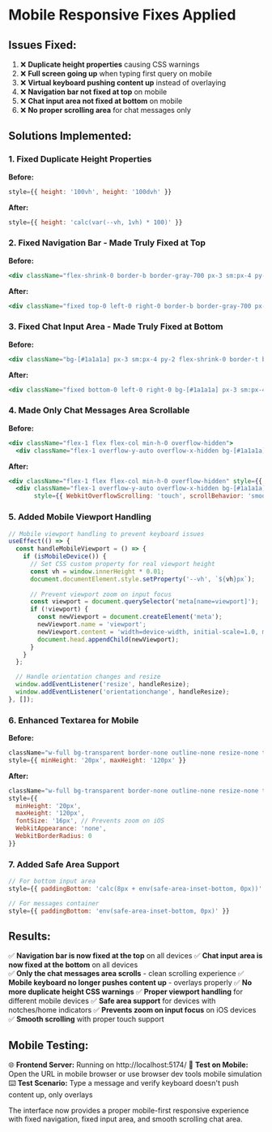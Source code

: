 # Mobile Responsive Fixes Applied

## Issues Fixed:
1. ❌ **Duplicate height properties** causing CSS warnings
2. ❌ **Full screen going up** when typing first query on mobile 
3. ❌ **Virtual keyboard pushing content up** instead of overlaying
4. ❌ **Navigation bar not fixed at top** on mobile
5. ❌ **Chat input area not fixed at bottom** on mobile
6. ❌ **No proper scrolling area** for chat messages only

## Solutions Implemented:

### 1. Fixed Duplicate Height Properties
**Before:**
```jsx
style={{ height: '100vh', height: '100dvh' }}
```
**After:**
```jsx
style={{ height: 'calc(var(--vh, 1vh) * 100)' }}
```

### 2. Fixed Navigation Bar - Made Truly Fixed at Top
**Before:**
```jsx
<div className="flex-shrink-0 border-b border-gray-700 px-3 sm:px-4 py-3 bg-[#1a1a1a] relative z-30">
```
**After:**
```jsx
<div className="fixed top-0 left-0 right-0 border-b border-gray-700 px-3 sm:px-4 py-3 bg-[#1a1a1a] z-30">
```

### 3. Fixed Chat Input Area - Made Truly Fixed at Bottom
**Before:**
```jsx
<div className="bg-[#1a1a1a] px-3 sm:px-4 py-2 flex-shrink-0 border-t border-gray-700">
```
**After:**
```jsx
<div className="fixed bottom-0 left-0 right-0 bg-[#1a1a1a] px-3 sm:px-4 py-2 border-t border-gray-700 z-30">
```

### 4. Made Only Chat Messages Area Scrollable
**Before:**
```jsx
<div className="flex-1 flex flex-col min-h-0 overflow-hidden">
  <div className="flex-1 overflow-y-auto overflow-x-hidden bg-[#1a1a1a]">
```
**After:**
```jsx
<div className="flex-1 flex flex-col min-h-0 overflow-hidden" style={{ marginTop: '70px', marginBottom: '80px' }}>
  <div className="flex-1 overflow-y-auto overflow-x-hidden bg-[#1a1a1a]" 
       style={{ WebkitOverflowScrolling: 'touch', scrollBehavior: 'smooth' }}>
```

### 5. Added Mobile Viewport Handling
```jsx
// Mobile viewport handling to prevent keyboard issues
useEffect(() => {
  const handleMobileViewport = () => {
    if (isMobileDevice()) {
      // Set CSS custom property for real viewport height
      const vh = window.innerHeight * 0.01;
      document.documentElement.style.setProperty('--vh', `${vh}px`);
      
      // Prevent viewport zoom on input focus
      const viewport = document.querySelector('meta[name=viewport]');
      if (!viewport) {
        const newViewport = document.createElement('meta');
        newViewport.name = 'viewport';
        newViewport.content = 'width=device-width, initial-scale=1.0, maximum-scale=1.0, user-scalable=no, viewport-fit=cover';
        document.head.appendChild(newViewport);
      }
    }
  };

  // Handle orientation changes and resize
  window.addEventListener('resize', handleResize);
  window.addEventListener('orientationchange', handleResize);
}, []);
```

### 6. Enhanced Textarea for Mobile
**Before:**
```jsx
className="w-full bg-transparent border-none outline-none resize-none text-white placeholder-gray-400 text-sm sm:text-base"
style={{ minHeight: '20px', maxHeight: '120px' }}
```
**After:**
```jsx
className="w-full bg-transparent border-none outline-none resize-none text-white placeholder-gray-400 text-base"
style={{
  minHeight: '20px',
  maxHeight: '120px',
  fontSize: '16px', // Prevents zoom on iOS
  WebkitAppearance: 'none',
  WebkitBorderRadius: 0
}}
```

### 7. Added Safe Area Support
```jsx
// For bottom input area
style={{ paddingBottom: 'calc(8px + env(safe-area-inset-bottom, 0px))' }}

// For messages container
style={{ paddingBottom: 'env(safe-area-inset-bottom, 0px)' }}
```

## Results:
✅ **Navigation bar is now fixed at the top** on all devices
✅ **Chat input area is now fixed at the bottom** on all devices  
✅ **Only the chat messages area scrolls** - clean scrolling experience
✅ **Mobile keyboard no longer pushes content up** - overlays properly
✅ **No more duplicate height CSS warnings**
✅ **Proper viewport handling** for different mobile devices
✅ **Safe area support** for devices with notches/home indicators
✅ **Prevents zoom on input focus** on iOS devices
✅ **Smooth scrolling** with proper touch support

## Mobile Testing:
🌐 **Frontend Server:** Running on http://localhost:5174/
📱 **Test on Mobile:** Open the URL in mobile browser or use browser dev tools mobile simulation
⌨️ **Test Scenario:** Type a message and verify keyboard doesn't push content up, only overlays

The interface now provides a proper mobile-first responsive experience with fixed navigation, fixed input area, and smooth scrolling chat area.
